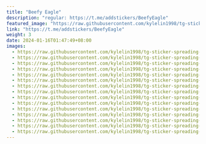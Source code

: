 ```yaml
---
title: "Beefy Eagle"
description: "regular: https://t.me/addstickers/BeefyEagle"
featured_image: "https://raw.githubusercontent.com/kylelin1998/tg-sticker-spreading-worldwide-images/main/img/eb930094-c222-45ce-b08c-669e0426396a.jpg"
link: "https://t.me/addstickers/BeefyEagle"
weight: 3
date: 2024-01-16T01:47:49+08:00
images:
  - https://raw.githubusercontent.com/kylelin1998/tg-sticker-spreading-worldwide-images/main/img/eb930094-c222-45ce-b08c-669e0426396a.jpg
  - https://raw.githubusercontent.com/kylelin1998/tg-sticker-spreading-worldwide-images/main/img/6ddd0d5f-f332-4c9f-97fb-fde47fae1d47.jpg
  - https://raw.githubusercontent.com/kylelin1998/tg-sticker-spreading-worldwide-images/main/img/697722f0-81c9-41c7-bcf3-7eb2a331e0f8.jpg
  - https://raw.githubusercontent.com/kylelin1998/tg-sticker-spreading-worldwide-images/main/img/b0e574e1-99cf-4026-8cf7-ba4e62575e7f.jpg
  - https://raw.githubusercontent.com/kylelin1998/tg-sticker-spreading-worldwide-images/main/img/4855c0c9-10aa-44e8-b66a-afa6d8aebba5.jpg
  - https://raw.githubusercontent.com/kylelin1998/tg-sticker-spreading-worldwide-images/main/img/3a5b4743-2b64-4687-b63a-f8674a053408.jpg
  - https://raw.githubusercontent.com/kylelin1998/tg-sticker-spreading-worldwide-images/main/img/1efa9603-e61b-4a8c-ae27-e056b1417302.jpg
  - https://raw.githubusercontent.com/kylelin1998/tg-sticker-spreading-worldwide-images/main/img/7427de8a-57ef-4d88-bce0-7824066a5a7d.jpg
  - https://raw.githubusercontent.com/kylelin1998/tg-sticker-spreading-worldwide-images/main/img/cd137dda-532a-4d2c-92b4-c5cf84a2ee6b.jpg
  - https://raw.githubusercontent.com/kylelin1998/tg-sticker-spreading-worldwide-images/main/img/6a1ede98-7fac-4227-8673-21f9c5ed4303.jpg
  - https://raw.githubusercontent.com/kylelin1998/tg-sticker-spreading-worldwide-images/main/img/5eef3e7e-966c-42bb-bd55-a8bb3669260f.jpg
  - https://raw.githubusercontent.com/kylelin1998/tg-sticker-spreading-worldwide-images/main/img/dbe601bc-1cd7-4b72-a335-3a1ab393739a.jpg
  - https://raw.githubusercontent.com/kylelin1998/tg-sticker-spreading-worldwide-images/main/img/4008e361-8c7e-4f77-818d-4ac3f3bd3d37.jpg
  - https://raw.githubusercontent.com/kylelin1998/tg-sticker-spreading-worldwide-images/main/img/8b587344-03e8-4fec-9ef1-ae738183224f.jpg
  - https://raw.githubusercontent.com/kylelin1998/tg-sticker-spreading-worldwide-images/main/img/2dff00aa-cf3e-453e-947c-e188914e0fc3.jpg
---
```


